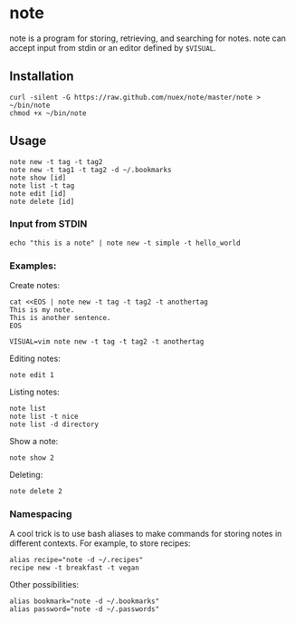 note
====

note is a program for storing, retrieving, and searching for notes. note can accept input from stdin or an editor defined by `$VISUAL`.

## Installation

    curl -silent -G https://raw.github.com/nuex/note/master/note > ~/bin/note
    chmod +x ~/bin/note

## Usage

    note new -t tag -t tag2
    note new -t tag1 -t tag2 -d ~/.bookmarks
    note show [id]
    note list -t tag
    note edit [id]
    note delete [id]

### Input from STDIN

    echo "this is a note" | note new -t simple -t hello_world

### Examples:

Create notes:

    cat <<EOS | note new -t tag -t tag2 -t anothertag
    This is my note.
    This is another sentence.
    EOS

    VISUAL=vim note new -t tag -t tag2 -t anothertag

Editing notes:

    note edit 1

Listing notes:

    note list
    note list -t nice
    note list -d directory

Show a note:

    note show 2

Deleting:

    note delete 2

### Namespacing

A cool trick is to use bash aliases to make commands for storing notes in different contexts. For example, to store recipes:

    alias recipe="note -d ~/.recipes"
    recipe new -t breakfast -t vegan

Other possibilities:

    alias bookmark="note -d ~/.bookmarks"
    alias password="note -d ~/.passwords"
